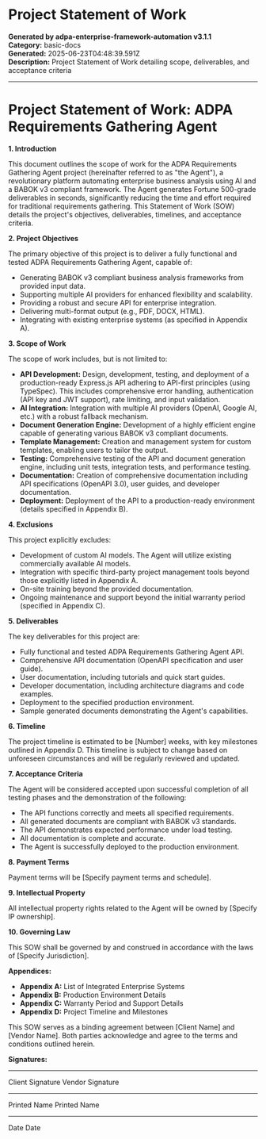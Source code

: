 # Project Statement of Work

**Generated by adpa-enterprise-framework-automation v3.1.1**  
**Category:** basic-docs  
**Generated:** 2025-06-23T04:48:39.591Z  
**Description:** Project Statement of Work detailing scope, deliverables, and acceptance criteria

---

# Project Statement of Work: ADPA Requirements Gathering Agent

**1. Introduction**

This document outlines the scope of work for the ADPA Requirements Gathering Agent project (hereinafter referred to as "the Agent"), a revolutionary platform automating enterprise business analysis using AI and a BABOK v3 compliant framework.  The Agent generates Fortune 500-grade deliverables in seconds, significantly reducing the time and effort required for traditional requirements gathering. This Statement of Work (SOW) details the project's objectives, deliverables, timelines, and acceptance criteria.

**2. Project Objectives**

The primary objective of this project is to deliver a fully functional and tested ADPA Requirements Gathering Agent, capable of:

* Generating BABOK v3 compliant business analysis frameworks from provided input data.
* Supporting multiple AI providers for enhanced flexibility and scalability.
* Providing a robust and secure API for enterprise integration.
* Delivering multi-format output (e.g., PDF, DOCX, HTML).
* Integrating with existing enterprise systems (as specified in Appendix A).

**3. Scope of Work**

The scope of work includes, but is not limited to:

* **API Development:** Design, development, testing, and deployment of a production-ready Express.js API adhering to API-first principles (using TypeSpec). This includes comprehensive error handling, authentication (API key and JWT support), rate limiting, and input validation.
* **AI Integration:** Integration with multiple AI providers (OpenAI, Google AI, etc.) with a robust fallback mechanism.
* **Document Generation Engine:** Development of a highly efficient engine capable of generating various BABOK v3 compliant documents.
* **Template Management:** Creation and management system for custom templates, enabling users to tailor the output.
* **Testing:** Comprehensive testing of the API and document generation engine, including unit tests, integration tests, and performance testing.
* **Documentation:** Creation of comprehensive documentation including API specifications (OpenAPI 3.0), user guides, and developer documentation.
* **Deployment:** Deployment of the API to a production-ready environment (details specified in Appendix B).


**4. Exclusions**

This project explicitly excludes:

* Development of custom AI models. The Agent will utilize existing commercially available AI models.
* Integration with specific third-party project management tools beyond those explicitly listed in Appendix A.
* On-site training beyond the provided documentation.
* Ongoing maintenance and support beyond the initial warranty period (specified in Appendix C).

**5. Deliverables**

The key deliverables for this project are:

* Fully functional and tested ADPA Requirements Gathering Agent API.
* Comprehensive API documentation (OpenAPI specification and user guide).
* User documentation, including tutorials and quick start guides.
* Developer documentation, including architecture diagrams and code examples.
* Deployment to the specified production environment.
* Sample generated documents demonstrating the Agent's capabilities.


**6. Timeline**

The project timeline is estimated to be [Number] weeks, with key milestones outlined in Appendix D.  This timeline is subject to change based on unforeseen circumstances and will be regularly reviewed and updated.

**7. Acceptance Criteria**

The Agent will be considered accepted upon successful completion of all testing phases and the demonstration of the following:

* The API functions correctly and meets all specified requirements.
* All generated documents are compliant with BABOK v3 standards.
* The API demonstrates expected performance under load testing.
* All documentation is complete and accurate.
* The Agent is successfully deployed to the production environment.

**8. Payment Terms**

Payment terms will be [Specify payment terms and schedule].

**9. Intellectual Property**

All intellectual property rights related to the Agent will be owned by [Specify IP ownership].

**10.  Governing Law**

This SOW shall be governed by and construed in accordance with the laws of [Specify Jurisdiction].


**Appendices:**

* **Appendix A:**  List of Integrated Enterprise Systems
* **Appendix B:** Production Environment Details
* **Appendix C:** Warranty Period and Support Details
* **Appendix D:** Project Timeline and Milestones


This SOW serves as a binding agreement between [Client Name] and [Vendor Name].  Both parties acknowledge and agree to the terms and conditions outlined herein.


**Signatures:**

_________________________          _________________________
Client Signature                     Vendor Signature

_________________________          _________________________
Printed Name                         Printed Name

_________________________          _________________________
Date                                Date
